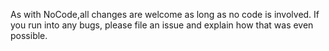 As with NoCode,all changes are welcome as long as no code is involved. If you run into any bugs, please file an issue and explain how that was even possible.
